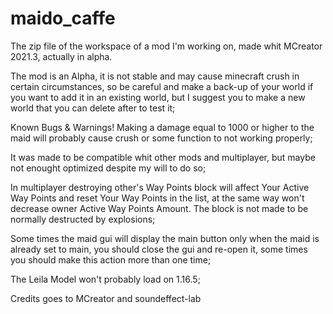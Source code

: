 # maido_caffe
The zip file of the workspace of a mod I'm working on, made whit MCreator 2021.3, actually in alpha.


The mod is an Alpha, it is not stable and may cause minecraft crush in certain circumstances,
so be careful and make a back-up of your world if you want to add it in an existing world,
but I suggest you to make a new world that you can delete after to test it;

 Known Bugs & Warnings!
  Making a damage equal to 1000 or higher to the maid will probably cause crush
  or some function to not working properly;
 
  It was made to be compatible whit other mods and multiplayer,
  but maybe not enought optimized despite my will to do so;
 
  In multiplayer destroying other's Way Points block will affect Your Active Way Points
  and reset Your Way Points in the list, at the same way won't decrease owner Active Way Points Amount.
  The block is not made to be normally destructed by explosions;
 
  Some times the maid gui will display the main button only when the maid is already set to main,
  you should close the gui and re-open it, some times you should make this action more than one time;

  The Leila Model won't probably load on 1.16.5;

Credits goes to MCreator and soundeffect-lab
